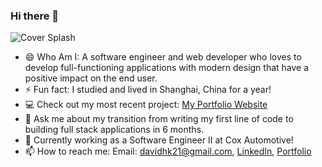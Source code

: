 ### Hi there 👋
![Cover Splash](https://public-david-kim.s3.us-east-1.amazonaws.com/github-cover.png)
- :smile: Who Am I: A software engineer and web developer who loves to develop full-functioning applications with modern design that have a positive impact on the end user.
- ⚡ Fun fact: I studied and lived in Shanghai, China for a year!
- :computer: Check out my most recent project: [My Portfolio Website](https://aboutdavidkim.com/)
- 💬 Ask me about my transition from writing my first line of code to building full stack applications in 6 months.
- :office: Currently working as a Software Engineer II at Cox Automotive!
- 📫 How to reach me: Email: davidhk21@gmail.com, [LinkedIn](https://www.linkedin.com/in/davidhk21/), [Portfolio](https://aboutdavidkim.com/)

